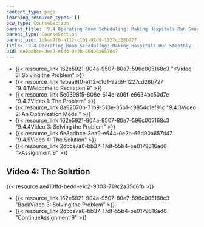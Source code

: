 ```yaml
---
content_type: page
learning_resource_types: []
ocw_type: CourseSection
parent_title: '9.4 Operating Room Scheduling: Making Hospitals Run Smoothly  (Recitation)'
parent_type: CourseSection
parent_uid: 1ebaa9f0-a112-c161-92d9-1227cd28b727
title: '9.4 Operating Room Scheduling: Making Hospitals Run Smoothly  (Recitation)'
uid: 6e8bdbce-3ea9-e644-0e2b-66d90a657d47
---
```


*   {{< resource_link 162e5921-904a-9507-80e7-596c005168c3 "\<Video 3: Solving the Problem" >}}
*   {{< resource_link 1ebaa9f0-a112-c161-92d9-1227cd28b727 "9.4.1Welcome to Recitation 9" >}}
*   {{< resource_link 5e9398f5-808e-614e-c06f-e6634bc50d7e "9.4.2Video 1: The Problem" >}}
*   {{< resource_link 8a92070b-71b9-513e-35b1-c9854c1ef91c "9.4.3Video 2: An Optimization Model" >}}
*   {{< resource_link 162e5921-904a-9507-80e7-596c005168c3 "9.4.4Video 3: Solving the Problem" >}}
*   {{< resource_link 6e8bdbce-3ea9-e644-0e2b-66d90a657d47 "9.4.5Video 4: The Solution" >}}
*   {{< resource_link 2dbce7a6-bb37-17df-55b4-be0179616ad6 "\>Assignment 9" >}}

Video 4: The Solution
---------------------

{{< resource ae410ffd-bedd-e1c2-9303-719c2a35d6fb >}}

*   {{< resource_link 162e5921-904a-9507-80e7-596c005168c3 "BackVideo 3: Solving the Problem" >}}
*   {{< resource_link 2dbce7a6-bb37-17df-55b4-be0179616ad6 "ContinueAssignment 9" >}}